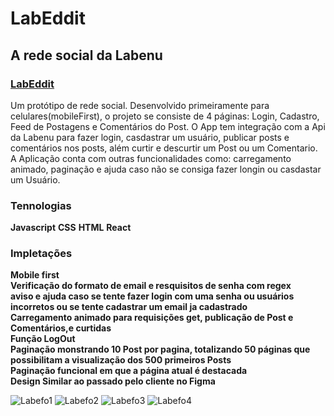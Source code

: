 # LabEddit
## A rede social da Labenu
### [LabEddit](https://labeddit-adeir-moreira.surge.sh/)

Um protótipo de rede social. Desenvolvido primeiramente para celulares(mobileFirst), o projeto se consiste de 4 páginas: Login, Cadastro, Feed de Postagens e Comentários do Post. O App tem integração com a Api da Labenu para fazer login, casdastrar um usuário, publicar posts e comentários nos posts, além curtir e 
descurtir um Post ou um Comentario. A Aplicação conta com outras funcionalidades como: carregamento animado, paginação e ajuda caso não se consiga fazer longin ou casdastar um Usuário.

### Tennologias 
**Javascript**
**CSS**
**HTML**
**React**

### Impletações
**Mobile first<br>
Verificação do formato de email e resquisitos de senha com regex<br>
aviso e ajuda caso se tente fazer login com uma senha ou usuários incorretos ou se tente cadastrar um email ja cadastrado<br>
Carregamento animado para requisições get, publicação de Post e Comentários,e curtidas <br>
Função LogOut<br>
Paginação monstrando 10 Post por pagina, totalizando 50 páginas que possibilitam a visualização dos 500 primeiros Posts <br>
Paginação funcional em que a página atual é destacada<br>
Design Similar ao passado pelo cliente no Figma**<br>


![Labefo1](https://user-images.githubusercontent.com/98994187/168504062-092b1de9-7a6e-443d-8744-b897662dd71e.png)
![Labefo2](https://user-images.githubusercontent.com/98994187/168504065-e1661cb2-88ca-4766-b8e8-5089024434ac.png)
![Labefo3](https://user-images.githubusercontent.com/98994187/168504067-69c6c1b1-6d2c-4a50-9feb-b8655e87d4ad.png)
![Labefo4](https://user-images.githubusercontent.com/98994187/168504069-0472ba7c-6dca-4cd9-bb39-87d0e82fa8cd.png)
